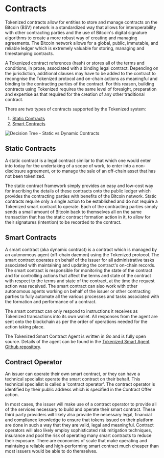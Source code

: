 # Contracts

Tokenized contracts allow for entities to store and manage contracts on the Bitcoin (BSV) network in a standardized way that allows for interoperability with other contracting parties and the use of Bitcoin's digital signature algorithms to create a more robust way of creating and managing agreements.  The Bitcoin network allows for a global, public, immutable, and reliable ledger which is extremely valuable for storing, managing and timestamping contracts.

A Tokenized contract references (hash) or stores all of the terms and conditions, in prose, associated with a binding legal contract.  Depending on the jurisdiction, additional clauses may have to be added to the contract to recongnise the Tokenized protocol and on-chain actions as meaningful and binding to the contracting parties of the contract.  For this reason, building contracts using Tokenized requires the same level of foresight, preparation and expertise as that required for the creation of any other traditional contract.

There are two types of contracts supported by the Tokenized system:

1. [Static Contracts](#static-contracts)
2. [Smart Contracts](#smart-contracts)

<img src="https://raw.githubusercontent.com/tokenized/docs/master/images/contract-formation-decision-tree.svg?sanitize=true" alt="Decision Tree - Static vs Dynamic Contracts">

<a name="static-contracts"></a>
## Static Contracts

A static contract is a legal contract similar to that which one would enter into today for the undertaking of a scope of work, to enter into a non-disclosure agreement, or to manage the sale of an off-chain asset that has not been tokenized.

The static contract framework simply provides an easy and low-cost way for inscribing the details of these contracts onto the public ledger which provides the contracting parties with benefits of the Bitcoin network. Static contracts require only a single action to be established and do not require a Tokenized smart contract to operate.  Each of the contracting parties simply sends a small amount of Bitcoin back to themselves all on the same transaction that has the static contract formation action in it, to allow for their signatures (intention) to be recorded to the contract.

<a name="smart-contracts"></a>
## Smart Contracts

A smart contract (aka dynamic contract) is a contract which is managed by an autonomous agent (off-chain daemon) using the Tokenized protocol. The smart contract operates on behalf of the issuer for all administrative tasks associated with maintaining and updating the contract's on-chain records.  The smart contract is responsible for monitoring the state of the contract and for controlling actions that affect the terms and state of the contract with respect to the terms and state of the contract, at the time the request action was received.  The smart contract can also work with other autonomous agents working on behalf of the issuer or other contracting parties to fully automate all the various processes and tasks associated with the formation and performance of a contract.

The smart contract can only respond to instructions it receives as Tokenized transactions into its own wallet. All responses from the agent are sent onto the blockchain as per the order of operations needed for the action taking place.

The Tokenized Smart Contract Agent is written in Go and is fully open source. Details of the agent can be found in the [Tokenized Smart Agent Github repository](https://github.com/tokenized/specification).

## Contract Operator

An issuer can operate their own smart contract, or they can have a technical specialist operate the smart contract on their behalf. This technical specialist is called a 'contract operator'.  The contract operator is identified by their public address which is specified in the Contract Offer action.

In most cases, the issuer will make use of a contract operator to provide all of the services necessary to build and operate their smart contract. These third party providers will likely also provide the necessary legal, financial and compliance knowledge to ensure that tokens issued on their platform are done in such a way that they are valid, legal and meaningful.  Contract operators will also likely employ sophisticated risk mitigation techniques, insurance and pool the risk of operating many smart contracts to reduce their exposure.  There are economies of scale that make operating and maintaing a reliable and high-performing smart contract much cheaper than most issuers would be able to do themselves.

